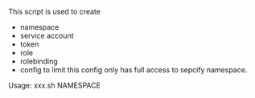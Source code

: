 This script is used to create
  * namespace
  * service account
  * token
  * role
  * rolebinding
  * config
to limit this config only has full access to sepcify namespace.

Usage:
  xxx.sh NAMESPACE
